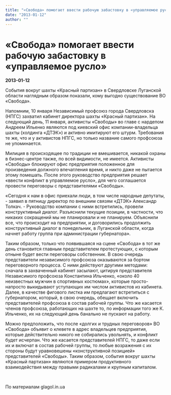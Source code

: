 ```yaml
---
title: "«Свобода» помогает ввести рабочую забастовку в «управляемое русло»"
date: "2013-01-12"
author: ""
---
```


# «Свобода» помогает ввести рабочую забастовку в «управляемое русло»

**2013-01-12** 

События вокруг шахты «Красный партизан» в Свердловске Луганской области наглядным образом показали, кому выгодно существование ВО «Свобода».

Напомним, 10 января Независимый профсоюз города Свердловска (НПГС) захватил кабинет директора шахты «Красный партизан». На следующий день, 11 января, активисты «Свободы» во главе с нардепом Андреем Ильенко являются под киевский офис компании-владельца шахты (холдинга «ДТЭК») и активно имитируют его штурм. Требования те же, что и у активистов НПГС, но только название самого профсоюза не упоминается.

Милиция в происходящее по традиции не вмешивается, никакой охраны в бизнес-центре также, по всей видимости, не имеется. Активисты «Свободы» блокируют офис предприятия положенное для произведения должного впечатления время, и никто даже не пытается этому помешать. После этого руководство предприятия решает «ввести конфликт в управляемое русло», для чего соглашается провести переговоры с представителями «Свободы».

«Сегодня к нам в офис приехали люди, в том числе народные депутаты, - заявил в пятницу директор по внешним связям «ДТЭК» Александр Толкач. - Руководство компании с ними встретились, провели конструктивный диалог. Разъяснили текущие позиции, в частности, что никаких сокращений мы не планировали и не планируем. Объяснили все, что происходит на предприятии, и договорились продолжить конструктивный диалог в понедельник, в Луганской области, когда начнет работу группа при администрации губернатора».

Таким образом, только что появившаяся на сцене «Свобода» в тот же день становится главным представителем протестующих, с которым отныне будет вести переговоры собственник. В свою очередь представители независимого профсоюза оказываются за бортом переговорного процесса. С ними действуют другими методами: сначала в захваченный кабинет засылают, цитируя представителя Независимого профсоюза Константина Ильченко, «около 40 неизвестных мужчин в спортивных костюмах», которые просто-напросто выкидывают уступающих им числом активистов из кабинета. Далее, в качестве фигового листка им предлагают встретиться с губернатором, который, в свою очередь, обещает включить представителей профсоюза в состав рабочей группы. Что же касается членов профсоюза, работающих на шахте то, по информации того же К. Ильченко, их на следующий день банально не пускают на работу.

Можно предположить, что после «долгих и трудных переговоров» ВО «Свобода» объявит о клевете в адрес владельцев предприятия, которые действительно никого не собирались увольнять, и конфликт будет исчерпан. Что же касается представителей НПГС, то даже если их и включат в состав рабочей группы, то любые возражения с их стороны будут уравновешены «конструктивной позицией» представителей «Свободы». Таким образом, события вокруг шахты «Красный партизан» являются примером продуктивного взаимодействия между правыми радикалами и крупным капиталом.

 

По материалам glagol.in.ua